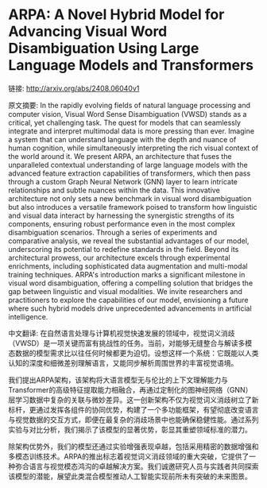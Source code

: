 # ARPA: A Novel Hybrid Model for Advancing Visual Word Disambiguation Using Large Language Models and Transformers

链接: http://arxiv.org/abs/2408.06040v1

原文摘要:
In the rapidly evolving fields of natural language processing and computer
vision, Visual Word Sense Disambiguation (VWSD) stands as a critical, yet
challenging task. The quest for models that can seamlessly integrate and
interpret multimodal data is more pressing than ever. Imagine a system that can
understand language with the depth and nuance of human cognition, while
simultaneously interpreting the rich visual context of the world around it.
  We present ARPA, an architecture that fuses the unparalleled contextual
understanding of large language models with the advanced feature extraction
capabilities of transformers, which then pass through a custom Graph Neural
Network (GNN) layer to learn intricate relationships and subtle nuances within
the data. This innovative architecture not only sets a new benchmark in visual
word disambiguation but also introduces a versatile framework poised to
transform how linguistic and visual data interact by harnessing the synergistic
strengths of its components, ensuring robust performance even in the most
complex disambiguation scenarios. Through a series of experiments and
comparative analysis, we reveal the substantial advantages of our model,
underscoring its potential to redefine standards in the field. Beyond its
architectural prowess, our architecture excels through experimental
enrichments, including sophisticated data augmentation and multi-modal training
techniques.
  ARPA's introduction marks a significant milestone in visual word
disambiguation, offering a compelling solution that bridges the gap between
linguistic and visual modalities. We invite researchers and practitioners to
explore the capabilities of our model, envisioning a future where such hybrid
models drive unprecedented advancements in artificial intelligence.

中文翻译:
在自然语言处理与计算机视觉快速发展的领域中，视觉词义消歧（VWSD）是一项关键而富有挑战性的任务。当前，对能够无缝整合与解读多模态数据的模型需求比以往任何时候都更为迫切。设想这样一个系统：它既能以人类认知的深度和细微差别理解语言，又能同步解析周围世界的丰富视觉语境。

我们提出ARPA架构，该架构将大语言模型无与伦比的上下文理解能力与Transformer的高级特征提取能力相融合，再通过定制化的图神经网络（GNN）层学习数据中复杂的关联与微妙差异。这一创新架构不仅为视觉词义消歧树立了新标杆，更通过发挥各组件的协同优势，构建了一个多功能框架，有望彻底改变语言与视觉数据的交互方式，即便在最复杂的消歧场景中也能确保稳健性能。通过系列实验与对比分析，我们揭示了该模型的显著优势，彰显其重塑领域标准的潜力。

除架构优势外，我们的模型还通过实验增强表现卓越，包括采用精密的数据增强和多模态训练技术。ARPA的推出标志着视觉词义消歧领域的重大突破，它提供了一种弥合语言与视觉模态鸿沟的卓越解决方案。我们诚邀研究人员与实践者共同探索该模型的潜能，展望此类混合模型推动人工智能实现前所未有突破的未来图景。
